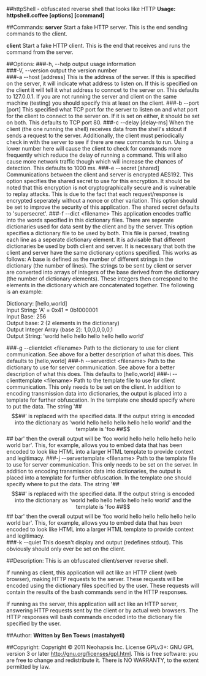 ##httpShell - obfuscated reverse shell that looks like HTTP
**Usage: httpshell.coffee [options] [command]**

##Commands:
**server** 
Start a fake HTTP server. This is the end sending commands to the client.
    
**client** 
Start a fake HTTP client. This is the end that receives and runs the command from the server.

##Options:
###-h, --help
output usage information  
###-V, --version
output the version number  
###-a --host \[address\]
This is the address of the server. If this is specified on the server, it will indicate what address to listen on. If this is specified on the client it will tell it what address to conncet to the server on. This defaults to 127.0.0.1. If you are not running the server and client on the same machine (testing) you should specify this at least on the client.
###-b --port \[port\]
This specified what TCP port for the server to listen on and what port for the client to connect to the server on. If it is set on either, it should be set on both. This defaults to TCP port 80.
###-c --delay \[delay-ms\]
When the client (the one running the shell) receives data from the shell's stdout if sends a request to the server. Additionally, the client must periodically check in with the server to see if there are new commands to run. Using a lower number here will cause the client to check for commands more frequently which reduce the delay of running a command. This will also cause more network traffic though which will increase the chances of detection. This defaults to 1000 ms.
###-e --secret \[shared\]
Communications between the client and server is encrypted AES192. This option specifies the shared secret to use for this encryption. It should be noted that this encryption is not cryptographically secure and is vulnerable to replay attacks. This is due to the fact that each request/response is encrypted seperately without a nonce or other variation. This option should be set to improve the security of this application. The shared secret defaults to 'supersecret'.
###-f --dict \<filename\>
This application encodes traffic into the words specified in this dictionary files. There are seperate dictionaries used for data sent by the client and by the server. This option specifies a dictionary file to be used by both. This file is parsed, treating each line as a seperate dictionary element. It is advisable that different dictionaries be used by both client and server. It is necessary that both the client and server have the same dictionary options specified. This works as follows: A base is defined as the number of different strings in the dictionary (the number of lines). The strings to be sent by client or server are converted into arrays of integers of the base derived from the dictionary (the number of dictionary elements). These integers then correspond to the elements in the dictionary which are concatenated together. The following is an example:  

Dictionary: \[hello,world\]  
Input String: 'A' = 0x41 = 0b1000001  
Input Base: 256  
Output base: 2 (2 elements in the dictionary)  
Output Integer Array (base 2): 1,0,0,0,0,0,1  
Output String: 'world hello hello hello hello hello world'  

###-g --clientdict \<filename\>
Path to the dictionary to use for client communication. See above for a better description of what this does. This defaults to \[hello,world\]
###-h --serverdict \<filename\>
Path to the dictionary to use for server communication. See above for a better description of what this does. This defaults to \[hello,world\] 
###-i --clienttemplate \<filename\>
Path to the template file to use for client communication. This only needs to be set on the client. In addition to encoding transmission data into dictionaries, the output is placed into a template for further obfuscation. In the template one should specify where to put the data. The string '##$$##' is replaced with the specified data. If the output string is encoded into the dictionary as 'world hello hello hello hello hello world' and the template is 'foo ##$$## bar' then the overall output will be 'foo world hello hello hello hello hello world bar'. This, for example, allows you to embed data that has been encoded to look like HTML into a larger HTML template to provide context and legitimacy. 
###-j --servertemplate \<filename\>
Path to the template file to use for server communication. This only needs to be set on the server. In addition to encoding transmission data into dictionaries, the output is placed into a template for further obfuscation. In the template one should specify where to put the data. The string '##$$##' is replaced with the specified data. If the output string is encoded into the dictionary as 'world hello hello hello hello hello world' and the template is 'foo ##$$## bar' then the overall output will be 'foo world hello hello hello hello hello world bar'. This, for example, allows you to embed data that has been encoded to look like HTML into a larger HTML template to provide context and legitimacy.  
###-k --quiet
This doesn't display and output (redefines stdout). This obviously should only ever be set on the client.

##Description:
This is an obfuscated client/server reverse shell. 

If running as client, this application will act like an HTTP client (web browser),
making HTTP requests to the server. These requests will be encoded using the dictionary
files specified by the user. These requests will contain the results of the bash commands
send in the HTTP responses.

If running as the server, this application will act like an HTTP server, answering HTTP requests
sent by the client or by actual web browsers. The HTTP responses will bash commands encoded
into the dictionary file specified by the user.

##Author:
**Written by Ben Toews (mastahyeti)**

##Copyright:
Copyright © 2011 Neohapsis Inc. License GPLv3+: GNU GPL version 3 or later <http://gnu.org/licenses/gpl.html>.
This is free software: you are free to change and redistribute it.  There is NO WARRANTY, to the extent permitted by law.
